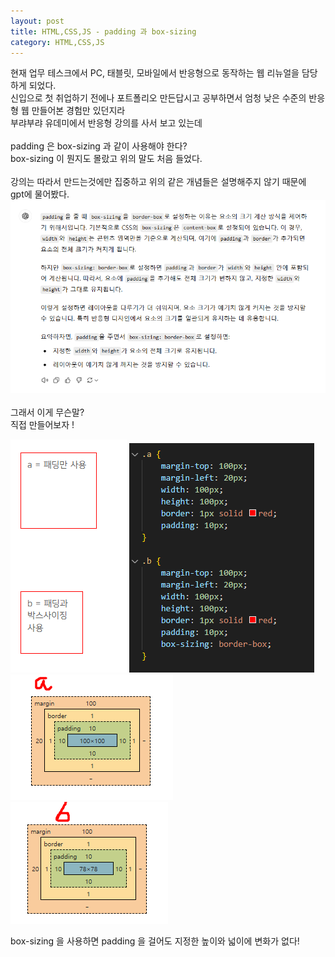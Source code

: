 ```yaml
---
layout: post
title: HTML,CSS,JS - padding 과 box-sizing
category: HTML,CSS,JS
---
```


현재 업무 테스크에서 PC, 태블릿, 모바일에서 반응형으로 동작하는 웹 리뉴얼을 담당하게 되었다.  
신입으로 첫 취업하기 전에나 포트폴리오 만든답시고 공부하면서 엄청 낮은 수준의 반응형 웹 만들어본 경험만 있던지라  
부랴부랴 유데미에서 반응형 강의를 사서 보고 있는데  
<br>
padding 은 box-sizing 과 같이 사용해야 한다?  
box-sizing 이 뭔지도 몰랐고 위의 말도 처음 들었다.  
<br>
강의는 따라서 만드는것에만 집중하고 위의 같은 개념들은 설명해주지 않기 때문에  
gpt에 물어봤다.  
<img src="/public/img/20241106/20241106_04.png" alt="screenshot" >
<br><br>
그래서 이게 무슨말?  
직접 만들어보자 !

<img src="/public/img/20241106/20241106_05.png" alt="screenshot" >
<img src="/public/img/20241106/20241106_06.png" alt="screenshot" >
<img src="/public/img/20241106/20241106_07.png" alt="screenshot" >
<img src="/public/img/20241106/20241106_08.png" alt="screenshot" >

box-sizing 을 사용하면 padding 을 걸어도 지정한 높이와 넓이에 변화가 없다!
<br>
